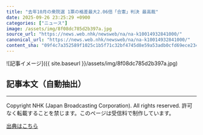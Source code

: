```yaml
---
title: "去年10月の衆院選 1票の格差最大2.06倍「合憲」判決 最高裁"
date: 2025-09-26 23:25:29 +0900
categories: ["ニュース"]
image: /assets/img/8f08dc785d2b397a.jpg
source_url: "https://news.web.nhk/newsweb/na/na-k10014932841000/"
canonical_url: "https://news.web.nhk/newsweb/na/na-k10014932841000/"
content_sha: "09f4c7a352589f1025c1b5f71c32bf4745d8e59a53adb0cfd69ece2347c340d9"
---
```


![記事イメージ]({{ site.baseurl }}/assets/img/8f08dc785d2b397a.jpg)

## 記事本文（自動抽出）
<div><div class="_13tndsj2"><nav aria-label="フッターサイトナビゲーション" class="_13tndsj4"></nav><hr class="esl7kn2s esl7kn1l esl7kn1n _14xli2ae"><p class="esl7kn2s esl7kn1m esl7kn1o _1yvk0f68 _1lugom81">Copyright NHK (Japan Broadcasting Corporation). All rights reserved. 許可なく転載することを禁じます。このページは受信料で制作しています。</p></div></div>

[出典はこちら](https://news.web.nhk/newsweb/na/na-k10014932841000/)
